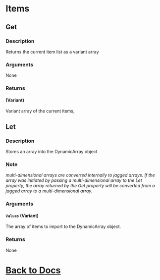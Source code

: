 # Items

## Get
### Description
Returns the current item list as a variant array
### Arguments
None
### Returns
#### (Variant) 
Variant array of the current items,

## Let
### Description
Stores an array into the DynamicArray object
### Note 
*multi-dimensional arrays are converted internally to jagged arrays. If the array was initiated by passing a multi-dimensional array to the Let property, the array returned by the Get property will be converted from a jagged array to a multi-dimensional array.*
### Arguments
#### `Values` (Variant) 
The array of items to import to the DynamicArray object.
### Returns
None

# [Back to Docs](https://senipah.github.io/VBA-DynamicArray/)
